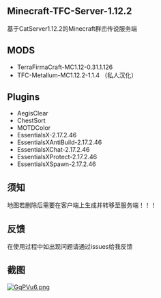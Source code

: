 ## Minecraft-TFC-Server-1.12.2 
基于CatServer1.12.2的Minecraft群峦传说服务端

## MODS
* TerraFirmaCraft-MC1.12-0.31.1.126
* TFC-Metallum-MC1.12.2-1.1.4 （私人汉化）

## Plugins
* AegisClear
* ChestSort
* MOTDColor
* EssentialsX-2.17.2.46
* EssentialsXAntiBuild-2.17.2.46
* EssentialsXChat-2.17.2.46
* EssentialsXProtect-2.17.2.46
* EssentialsXSpawn-2.17.2.46

## 须知
地图若删除后需要在客户端上生成并转移至服务端！！！

## 反馈
在使用过程中如出现问题请通过issues给我反馈

## 截图
[![GqPVu6.png](https://s1.ax1x.com/2020/04/11/GqPVu6.png)](https://imgchr.com/i/GqPVu6)
